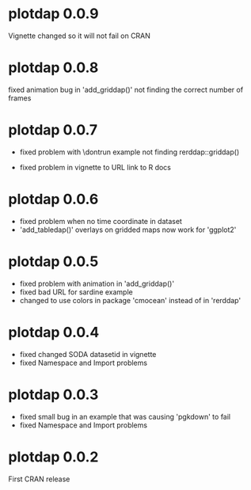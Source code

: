 # plotdap 0.0.9

Vignette changed so it will not fail on CRAN

# plotdap 0.0.8

fixed animation bug in 'add_griddap()' not finding the correct number
of frames

# plotdap 0.0.7

* fixed problem with \dontrun example not finding rerddap::griddap()

* fixed problem in vignette to URL link to R docs

# plotdap 0.0.6
* fixed problem when no time coordinate in dataset
* 'add_tabledap()' overlays on gridded maps now work for 'ggplot2'

# plotdap 0.0.5
* fixed problem with animation in 'add_griddap()'
* fixed bad URL for sardine example
* changed to use colors in package 'cmocean' instead of in 'rerddap'

# plotdap 0.0.4
* fixed changed SODA datasetid in vignette
* fixed Namespace and Import problems

# plotdap 0.0.3
* fixed small bug in an example that was causing 'pgkdown' to fail
* fixed Namespace and Import problems

# plotdap 0.0.2
First CRAN release

